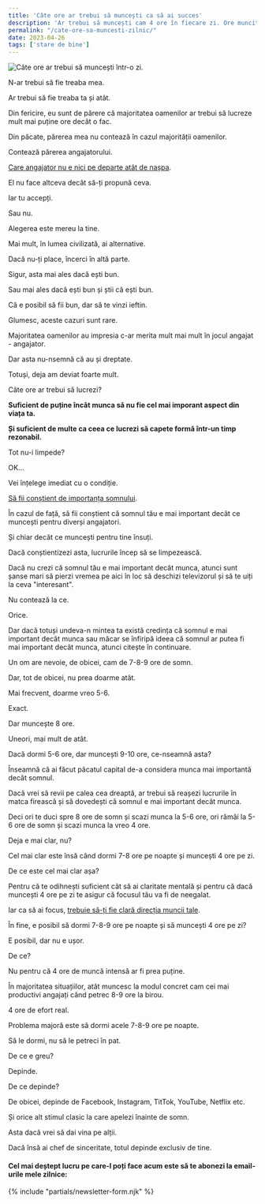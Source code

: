 ```yaml
---
title: 'Câte ore ar trebui să muncești ca să ai succes'
description: 'Ar trebui să muncești cam 4 ore în fiecare zi. Ore muncite la modul serios. Ca să poți face însă asta, trebuie să pui altceva înaintea muncii.'
permalink: "/cate-ore-sa-muncesti-zilnic/"
date: 2023-04-26
tags: ['stare de bine']
---
```


![Câte ore ar trebui să muncești într-o zi.](/assets/images/gallery/cate-ore-ar-trebui-sa-muncesti-zilnic.jpg)

N-ar trebui să fie treaba mea.

Ar trebui să fie treaba ta și atât.

Din fericire, eu sunt de părere că majoritatea oamenilor ar trebui să lucreze mult mai puține ore decât o fac.

Din păcate, părerea mea nu contează în cazul majorității oamenilor.

Contează părerea angajatorului.

[Care angajator nu e nici pe departe atât de nașpa](https://beldie.ro/ce-pierzi-cand-esti-angajat/).

El nu face altceva decât să-ți propună ceva.

Iar tu accepți.

Sau nu.

Alegerea este mereu la tine.

Mai mult, în lumea civilizată, ai alternative.

Dacă nu-ți place, încerci în altă parte.

Sigur, asta mai ales dacă ești bun.

Sau mai ales dacă ești bun și știi că ești bun.

Că e posibil să fii bun, dar să te vinzi ieftin.

Glumesc, aceste cazuri sunt rare.

Majoritatea oamenilor au impresia c-ar merita mult mai mult în jocul angajat - angajator.

Dar asta nu-nsemnă că au și dreptate.

Totuși, deja am deviat foarte mult.

Câte ore ar trebui să lucrezi?

**Suficient de puține încât munca să nu fie cel mai imporant aspect din viața ta.**

**Și suficient de multe ca ceea ce lucrezi să capete formă într-un timp rezonabil.**

Tot nu-i limpede?

OK...

Vei înțelege imediat cu o condiție.

[Să fii conștient de importanța somnului](https://beldie.ro/somn/).

În cazul de față, să fii conștient că somnul tău e mai important decât ce muncești pentru diverși angajatori.

Și chiar decât ce muncești pentru tine însuți.

Dacă conștientizezi asta, lucrurile încep să se limpezească.

Dacă nu crezi că somnul tău e mai important decât munca, atunci sunt șanse mari să pierzi vremea pe aici în loc să deschizi televizorul și să te uiți la ceva "interesant".

Nu contează la ce.

Orice.

Dar dacă totuși undeva-n mintea ta există credința că somnul e mai important decât munca sau măcar se înfiripă ideea că somnul ar putea fi mai important decât munca, atunci citește în continuare.

Un om are nevoie, de obicei, cam de 7-8-9 ore de somn.

Dar, tot de obicei, nu prea doarme atât.

Mai frecvent, doarme vreo 5-6.

Exact.

Dar muncește 8 ore.

Uneori, mai mult de atât.

Dacă dormi 5-6 ore, dar muncești 9-10 ore, ce-nseamnă asta?

Înseamnă că ai făcut păcatul capital de-a considera munca mai importantă decât somnul.

Dacă vrei să revii pe calea cea dreaptă, ar trebui să reașezi lucrurile în matca firească și să dovedești că somnul e mai important decât munca.

Deci ori te duci spre 8 ore de somn și scazi munca la 5-6 ore, ori rămâi la 5-6 ore de somn și scazi munca la vreo 4 ore.

Deja e mai clar, nu?

Cel mai clar este însă când dormi 7-8 ore pe noapte și muncești 4 ore pe zi.

De ce este cel mai clar așa?

Pentru că te odihnești suficient cât să ai claritate mentală și pentru că dacă muncești 4 ore pe zi te asigur că focusul tău va fi de neegalat.

Iar ca să ai focus, [trebuie să-ți fie clară direcția muncii tale](https://beldie.ro/de-ce-pareto-ar-trebui-sa-fie-idolul/).

În fine, e posibil să dormi 7-8-9 ore pe noapte și să muncești 4 ore pe zi?

E posibil, dar nu e ușor.

De ce?

Nu pentru că 4 ore de muncă intensă ar fi prea puține.

În majoritatea situațiilor, atât muncesc la modul concret cam cei mai productivi angajați când petrec 8-9 ore la birou.

4 ore de efort real.

Problema majoră este să dormi acele 7-8-9 ore pe noapte.

Să le dormi, nu să le petreci în pat.

De ce e greu?

Depinde.

De ce depinde?

De obicei, depinde de Facebook, Instagram, TitTok, YouTube, Netflix etc.

Și orice alt stimul clasic la care apelezi înainte de somn.

Asta dacă vrei să dai vina pe alții.

Dacă însă ai chef de sinceritate, totul depinde exclusiv de tine.

#### Cel mai deștept lucru pe care-l poți face acum este să te abonezi la email-urile mele zilnice:

{% include "partials/newsletter-form.njk" %}
